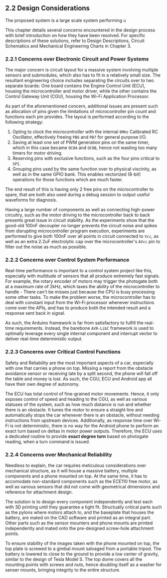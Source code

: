 ## 2.2 Design Considerations

<!--TODO: Add general and software design considerations-->

<!--TODO: Add hardware considerations-->

The proposed system is a large scale system performing u

This chapter details several concerns encountered in the design process with brief introduction on how they have been resolved. For specific descriptions of these solutions, refer to Design Descriptions, Circuit Schematics and Mechanical Engineering Charts in Chapter 3.

### 2.2.1 Concerns over Electronic Circuit and Power Systems

The major concern is circuit layout for a massive system involving multiple sensors and submodules, which also has to fit in a relatively small size. The resultant engineering choice includes separating the circuits over to two separate boards: One board contains the Engine Control Unit (ECU), housing the microcontroller and motor driver, while the other contains the Control Gateway Unit (CGU), housing the Wi-Fi Application Processor.

As part of the aforementioned concern, additional issues are present such as allocation of pins given the limitations of microcontroller pin count and functions each pin provides. The layout is performed according to the following strategy:

1. Opting to clock the microcontroller with the internal `8MHz` Calibrated RC Oscillator, effectively freeing `PB6` and `PB7` for general purpose I/O.
2. Saving at least one set of PWM generation pins on the same timer, which in this case became `OC0A` and `OC0B`, hence not wasting too many timers for motor driving.
3. Reserving pins with exclusive functions, such as the four pins critical to `SPI`.
4. Grouping pins used by the same function over to physical viscinity, as well as in the same GPIO bank. This enables vectorized (8-bit) operations for those functions which are much faster.

The end result of this is having only 2 free pins on the microcontroller to spare, that are both also used during a debug session to output useful waveforms for diagnosis.

Having a large number of components as well as connecting high-power circuitry, such as the motor driving to the microcontroller back to back presents great issue in circuit stability. As the experiments show that the good-old 100nF decoupler no longer prevents the circuit noise and spikes from disrupting microcontroller program execution, experiments are performed to give both 100nF over all points in circuit connected to `Vcc`, as well as an extra 2.2uF electrolytic cap over the microcontroller's `AVcc` pin to filter out the noise as much as possible.

### 2.2.2 Concerns over Control System Performance

Real-time performance is important to a control system project like this, especially with multitude of sensors that all produce extremely fast signals. For example, the rotary encoder of motors may trigger the photogate both at a maximum rate of 2kHz, which taxes the ability of the microcontroller to handle - There can't be misses just because the CPU is busy processing some other tasks. To make the problem worse, the microcontroller has to deal with constant input from the Wi-Fi processor whenever instructions come over the APIs, and has to produce both the intended result and a response sent back in signal.

As such, the Arduino framework is far from satisfactory to fulfill the real-time requirements. Instead, the barebone `AVR-LibC` framework is used to optimally leverage every single internal component and interrupt vector to deliver real-time deterministic output.

### 2.2.3 Concerns over Critical Control Functions

Safety and Reliability are the most important aspects of a car, especially with one that carries a phone on top. Missing a report from the obstacle avoidance sensor or receiving late by a split second, the phone will fall off the table and money is lost. As such, the CGU, ECU and Android app all have their own degree of autonomy.

The ECU has total control of fine-grained motor movements. Hence, it only exposes control of speed and heading to the CGU, as well as various statuses of the system, such as how much distance is run and whether there is an obstacle. It tunes the motor to ensure a straight line and automatically stops the car whenever there is an obstacle, without needing instructions from upstream devices. Additionally, as response time over Wi-Fi is not deterministic, there is no way for the Android phone to perform an exact turn based on deltas in motor power outputs. Therefore, the ECU uses a dedicated routine to provide **exact degree turn** based on photogate reading, when a turn command is issued.

### 2.2.4 Concerns over Mechanical Reliability

Needless to explain, the car requires meticulous considerations over mechanical structure, as it will house a massive battery, multiple components and a phone mounted on top. At the same time, it has to accomodate non-standard components such as the ECE110 free motor, as well as various sensors that did not come with geometrical dimensions and reference for attachment design.

The solution is to design every component independently and test each with 3D printing until they guarantee a tight fit. Structually critical parts such as the pylons where motors attach to, and the baseplate that houses the battery, are mated on the CAD software and printed as an integral part. Other parts such as the sensor mounters and phone mounts are printed independently and mated onto the pre-designed screw-hole attachment points.

To ensure stability of the images taken with the phone mounted on top, the top plate is screwed to a gimbal mount salvaged from a portable tripod. The battery is lowered to close to the ground to provide a low center of gravity, similar to the design of Tesla Model S. The top dome covers all the mounting points with screws and nuts, hence doubling itself as a washer for senser mounts, bringing integrity to the entire structure.